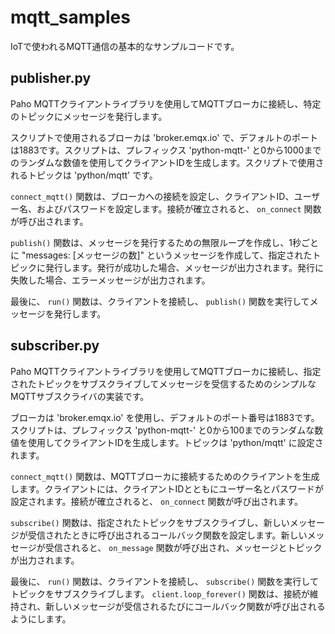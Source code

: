 # mqtt_samples

IoTで使われるMQTT通信の基本的なサンプルコードです。

## publisher.py
Paho MQTTクライアントライブラリを使用してMQTTブローカに接続し、特定のトピックにメッセージを発行します。

スクリプトで使用されるブローカは 'broker.emqx.io' で、デフォルトのポートは1883です。スクリプトは、プレフィックス 'python-mqtt-' と0から1000までのランダムな数値を使用してクライアントIDを生成します。スクリプトで使用されるトピックは 'python/mqtt' です。

 `connect_mqtt()` 関数は、ブローカへの接続を設定し、クライアントID、ユーザー名、およびパスワードを設定します。接続が確立されると、 `on_connect` 関数が呼び出されます。

 `publish()` 関数は、メッセージを発行するための無限ループを作成し、1秒ごとに "messages: [メッセージの数]" というメッセージを作成して、指定されたトピックに発行します。発行が成功した場合、メッセージが出力されます。発行に失敗した場合、エラーメッセージが出力されます。

最後に、 `run()` 関数は、クライアントを接続し、 `publish()` 関数を実行してメッセージを発行します。

## subscriber.py
Paho MQTTクライアントライブラリを使用してMQTTブローカに接続し、指定されたトピックをサブスクライブしてメッセージを受信するためのシンプルなMQTTサブスクライバの実装です。

ブローカは 'broker.emqx.io' を使用し、デフォルトのポート番号は1883です。スクリプトは、プレフィックス 'python-mqtt-' と0から100までのランダムな数値を使用してクライアントIDを生成します。トピックは 'python/mqtt' に設定されます。

`connect_mqtt()` 関数は、MQTTブローカに接続するためのクライアントを生成します。クライアントには、クライアントIDとともにユーザー名とパスワードが設定されます。接続が確立されると、 `on_connect` 関数が呼び出されます。

`subscribe()` 関数は、指定されたトピックをサブスクライブし、新しいメッセージが受信されたときに呼び出されるコールバック関数を設定します。新しいメッセージが受信されると、 `on_message` 関数が呼び出され、メッセージとトピックが出力されます。

最後に、 `run()` 関数は、クライアントを接続し、 `subscribe()` 関数を実行してトピックをサブスクライブします。 `client.loop_forever()` 関数は、接続が維持され、新しいメッセージが受信されるたびにコールバック関数が呼び出されるようにします。
